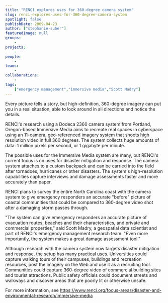 ```yaml
---
title: "RENCI explores uses for 360-degree camera system"
slug: renci-explores-uses-for-360-degree-camera-system
spotlight: false
publishDate: 2009-04-23
author: ["stephanie-suber"]
featuredImage: null
groups:
    - 
projects:
    - 
people:
    - 
teams: 
    - 
collaborations:
    - 
tags:
    ["emergency management","immersive media","Scott Madry"]
---
```

Every picture tells a story, but high-definition, 360-degree imagery can put you in a real situation, able to look around in all directions and notice the details.

RENCI's research using a Dodeca 2360 camera system from Portland, Oregon-based Immersive Media aims to recreate real spaces in cyberspace using an 11-camera, geo-referenced imagery system that shoots high resolution video in full 360 degrees. The system collects huge amounts of data: 1 million pixels per second, or 1 gigabyte per minute. 

The possible uses for the Immersive Media system are many, but RENCI's current focus is on uses for disaster mitigation and response. The camera system attaches to a custom backpack and can be carried into the field after tornadoes, hurricanes or other disasters. The system's high-resolution capabilities capture interviews and damage assessments faster and more accurately than paper.

RENCI plans to survey the entire North Carolina coast with the camera system to give emergency responders an accurate "before" picture of coastal communities that could be compared to 360-degree video shot after a damaging storm passes through.

"The system can give emergency responders an accurate picture of evacuation routes, beaches and their characteristics, and private and commercial properties," said Scott Madry, a geospatial data scientist and part of RENCI's emergency management research team. "Even more importantly, the system makes a great damage assessment tool."

Although research with the camera system now targets disaster mitigation and response, the setup has many practical uses. Universities could capture walking tours of their campuses, buildings and recreation resources, post the imagery on the Web and use it as a recruiting tool. Communities could capture 360-degree video of commercial building sites and tourist attractions. Public safety officials could document streets and walkways and discover areas that are poorly lit or otherwise unsafe.

For more information, see <a href="https://www.renci.org/focus-areas/disaster-and-environmental-research/immersive-media">https://www.renci.org/focus-areas/disaster-and-environmental-research/immersive-media</a>
